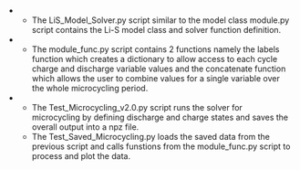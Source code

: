 * * The LiS_Model_Solver.py script similar to the model class module.py script contains the Li-S model class and solver function definition.
* * The module_func.py script contains 2 functions namely the labels function which creates a dictionary to allow access to each cycle charge and discharge variable values and the concatenate function which allows the user to combine values for a single variable over the whole microcycling period.
* * The Test_Microcycling_v2.0.py script runs the solver for microcycling by defining discharge and charge states and saves the overall output into a npz file.
  * The Test_Saved_Microcycling.py loads the saved data from the previous script and calls funstions from the module_func.py script to process and plot the data.
